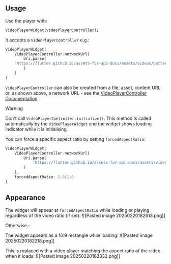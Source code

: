 ## Usage
Use the player with:
```dart
VideoPlayerWidget(videoPlayerController);
```

It accepts a `VideoPlayerController` e.g.:
```dart
VideoPlayerWidget(
	VideoPlayerController.networkUrl(
		Uri.parse(  
    'https://flutter.github.io/assets-for-api-docs/assets/videos/butterfly.mp4'
	    )
	)
)
```

`VideoPlayerController` can also be created from a file, asset, content URI, or, as shown above, a network URL - see the [VideoPlayerController Documentation](https://pub.dev/documentation/video_player/latest/video_player/VideoPlayerController-class.html)

>[!warning] 
>Don't call `VideoPlayerController.initialize()`. This method is called automatically by the `VideoPlayerWidget` and the widget shows loading indicator while it is initialising.

You can force a specific aspect ratio by setting `forcedAspectRatio`:
```dart
VideoPlayerWidget(
	VideoPlayerController.networkUrl(
		Uri.parse(  
		    'https://flutter.github.io/assets-for-api-docs/assets/videos/butterfly.mp4'
		)
	), 
	forcedAspectRatio: 2.0/1.0
)
```
## Appearance
The widget will appear at `forcedAspectRatio` while loading or playing regardless of the video ratio (if set):
![[Pasted image 20250220182613.png]]

Otherwise - 

The widget appears as a 16:9 rectangle while loading:
![[Pasted image 20250220182218.png]]

This is replaced with a video player matching the aspect ratio of the video when it loads:
![[Pasted image 20250220182332.png]]